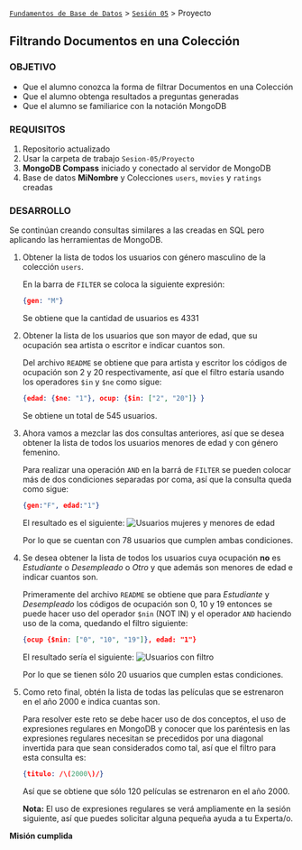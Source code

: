 [`Fundamentos de Base de Datos`](../../Readme.md) > [`Sesión 05`](../Readme.md) > Proyecto
## Filtrando Documentos en una Colección

### OBJETIVO
- Que el alumno conozca la forma de filtrar Documentos en una Colección
- Que el alumno obtenga resultados a preguntas generadas
- Que el alumno se familiarice con la notación MongoDB

### REQUISITOS
1. Repositorio actualizado
1. Usar la carpeta de trabajo `Sesion-05/Proyecto`
1. __MongoDB Compass__ iniciado y conectado al servidor de MongoDB
1. Base de datos __MiNombre__ y Colecciones `users`, `movies` y `ratings` creadas

### DESARROLLO
Se continúan creando consultas similares a las creadas en SQL pero aplicando las herramientas de MongoDB.

1. Obtener la lista de todos los usuarios con género masculino de la colección `users`.

   En la barra de `FILTER` se coloca la siguiente expresión:
   ```json
   {gen: "M"}
   ```
   Se obtiene que la cantidad de usuarios es 4331

1. Obtener la lista de los usuarios que son mayor de edad, que su ocupación sea artista o escritor e indicar cuantos son.

   Del archivo `README` se obtiene que para artista y escritor los códigos de ocupación son 2 y 20 respectivamente, así que el filtro estaría usando los operadores `$in` y `$ne` como sigue:
   ```json
   {edad: {$ne: "1"}, ocup: {$in: ["2", "20"]} }
   ```
   Se obtiene un total de 545 usuarios.

1. Ahora vamos a mezclar las dos consultas anteriores, así que se desea obtener la lista de todos los usuarios menores de edad y con género femenino.

   Para realizar una operación `AND` en la barrá de `FILTER` se pueden colocar más de dos condiciones separadas por coma, así que la consulta queda como sigue:
   ```json
   {gen:"F", edad:"1"}
   ```
   El resultado es el siguiente:
   ![Usuarios mujeres y menores de edad](assets/usuarios-menor-edad-mujeres.png)

   Por lo que se cuentan con 78 usuarios que cumplen ambas condiciones.

1. Se desea obtener la lista de todos los usuarios cuya ocupación __no__ es _Estudiante_ o _Desempleado_ o _Otro_ y que además son menores de edad e indicar cuantos son.

   Primeramente del archivo `README` se obtiene que para _Estudiante_ y _Desempleado_ los códigos de ocupación son 0, 10 y 19 entonces se puede hacer uso del operador `$nin` (NOT IN) y el operador `AND` haciendo uso de la coma, quedando el filtro siguiente:
   ```json
   {ocup {$nin: ["0", "10", "19"]}, edad: "1"}
   ```
   El resultado sería el siguiente:
   ![Usuarios con filtro](assets/usuarios-filtro-01.png)

   Por lo que se tienen sólo 20 usuarios que cumplen estas condiciones.   

1. Como reto final, obtén la lista de todas las películas que se estrenaron en el año 2000 e indica cuantas son.

   Para resolver este reto se debe hacer uso de dos conceptos, el uso de expresiones regulares en MongoDB y conocer que los paréntesis en las expresiones regulares necesitan se precedidos por una diagonal invertida para que sean considerados como tal, así que el filtro para esta consulta es:
   ```json
   {titulo: /\(2000\)/}
   ```
   Así que se obtiene que sólo 120 películas se estrenaron en el año 2000.

   __Nota:__ El uso de expresiones regulares se verá ampliamente en la sesión siguiente, así que puedes solicitar alguna pequeña ayuda a tu Experta/o.

__Misión cumplida__
